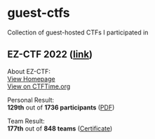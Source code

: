 # guest-ctfs
Collection of guest-hosted CTFs I participated in

## EZ-CTF 2022 ([link](https://github.com/david-prv/guest-ctfs/tree/main/ez-ctf))
About EZ-CTF:  
[View Homepage](https://ez.ctf.cafe)  
[View on CTFTime.org](https://ctftime.org/event/1655/)

Personal Result:  
**129th** out of **1736 participants** ([PDF](https://upload.david-dewes.de/ceytec_results_ezctf.pdf))

Team Result:  
**177th** out of **848 teams** ([Certificate](https://upload.david-dewes.de/kekw_ezctf.png))
